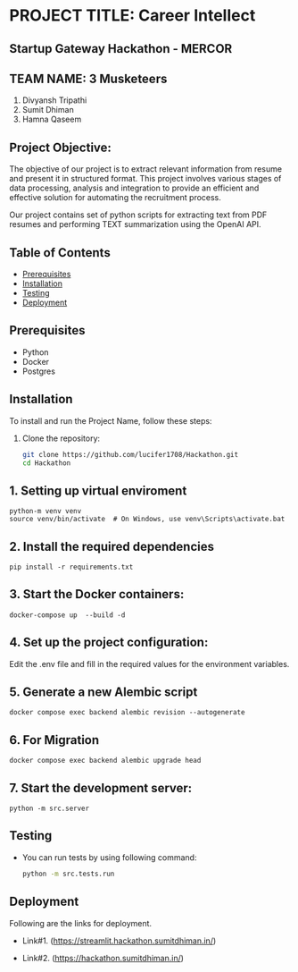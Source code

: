 # PROJECT TITLE: Career Intellect

## Startup Gateway Hackathon - MERCOR

## TEAM NAME: 3 Musketeers

1. Divyansh Tripathi
2. Sumit Dhiman
3. Hamna Qaseem

## Project Objective:

The objective of our project is to extract relevant information from resume and present it in structured format. This project involves various stages of data processing, analysis 
and integration to provide an efficient and effective solution for automating the recruitment process. 

Our project contains set of python scripts for extracting text from PDF resumes and performing TEXT summarization using the OpenAI API. 

## Table of Contents
- [Prerequisites](#prerequisites)
- [Installation](#installation)
- [Testing](#testing)
- [Deployment](#deployment)

## Prerequisites
- Python 
- Docker
- Postgres

## Installation

To install and run the Project Name, follow these steps:

1. Clone the repository:

   ```bash
   git clone https://github.com/lucifer1708/Hackathon.git
   cd Hackathon

## 1. Setting up virtual enviroment

```
python-m venv venv
source venv/bin/activate  # On Windows, use venv\Scripts\activate.bat
```

## 2. Install the required dependencies

```
pip install -r requirements.txt
```

## 3. Start the Docker containers:

```
docker-compose up  --build -d
```

## 4. Set up the project configuration:

Edit the .env file and fill in the required values for the environment variables.

## 5. Generate a new Alembic script
```
docker compose exec backend alembic revision --autogenerate
```

## 6. For Migration

```
docker compose exec backend alembic upgrade head

```

## 7. Start the development server:

```
python -m src.server

```


## Testing

- You can run tests by using following command:
    ```bash
    python -m src.tests.run
    ```
  
## Deployment

Following are the links for deployment.

- Link#1. (https://streamlit.hackathon.sumitdhiman.in/)

- Link#2. (https://hackathon.sumitdhiman.in/)






  
